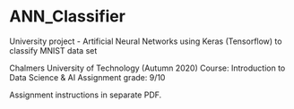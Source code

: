 # ANN_Classifier

University project - Artificial Neural Networks using Keras (Tensorflow) to classify MNIST data set

Chalmers University of Technology (Autumn 2020)
Course: Introduction to Data Science & AI
Assignment grade: 9/10

Assignment instructions in separate PDF. 

